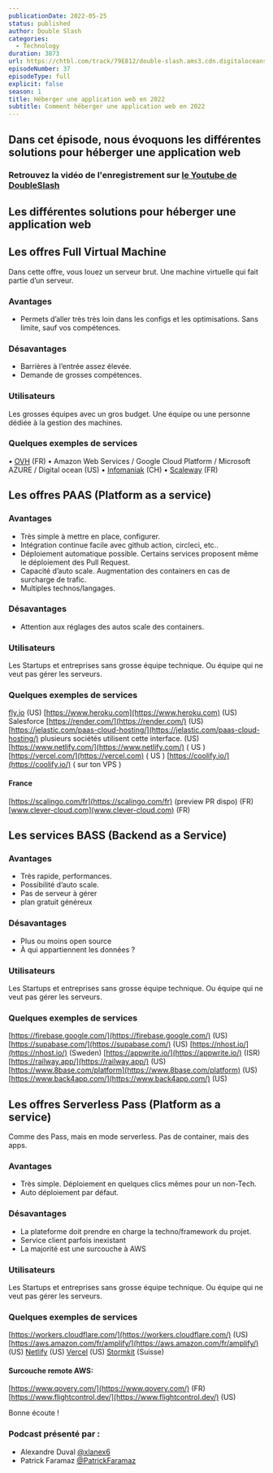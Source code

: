 ```yaml
---
publicationDate: 2022-05-25
status: published
author: Double Slash
categories:
  - Technology
duration: 3873
url: https://chtbl.com/track/79E812/double-slash.ams3.cdn.digitaloceanspaces.com/DS_037_hosting.mp3
episodeNumber: 37
episodeType: full
explicit: false
season: 1
title: Héberger une application web en 2022
subtitle: Comment héberger une application web en 2022
---
```


## Dans cet épisode, nous évoquons les différentes solutions pour héberger une application web

### Retrouvez la vidéo de l'enregistrement sur [le Youtube de DoubleSlash](https://youtu.be/zmE7EZp4vDM)

## Les différentes solutions pour héberger une application web

## Les offres Full Virtual Machine

Dans cette offre, vous louez un serveur brut. Une machine virtuelle qui fait partie d’un serveur.

### Avantages

- Permets d’aller très très loin dans les configs et les optimisations. Sans limite, sauf vos compétences.

### Désavantages

- Barrières à l’entrée assez élevée.
- Demande de grosses compétences.

### Utilisateurs

Les grosses équipes avec un gros budget. Une équipe ou une personne dédiée à la gestion des machines.

### Quelques exemples de services

 • [OVH](https://www.ovhcloud.com) (FR)
 • Amazon Web Services / Google Cloud Platform / Microsoft AZURE / Digital ocean (US)
 • [Infomaniak](https://www.infomaniak.com/fr/hebergement/public-cloud) (CH)
 • [Scaleway](https://www.scaleway.com) (FR)

## Les offres PAAS (Platform as a service)

### Avantages

- Très simple à mettre en place, configurer.
- Intégration continue facile avec github action, circleci, etc..
- Déploiement automatique possible. Certains services proposent même le déploiement des Pull Request.
- Capacité d’auto scale. Augmentation des containers en cas de surcharge de trafic.
- Multiples technos/langages.

### Désavantages

- Attention aux réglages des autos scale des containers.

### Utilisateurs

Les Startups et entreprises sans grosse équipe technique. Ou équipe qui ne veut pas gérer les serveurs.

### Quelques exemples de services

[fly.io](fly.io) (US)
[https://www.heroku.com](https://www.heroku.com) (US) Salesforce
[https://render.com/](https://render.com/) (US)
[https://jelastic.com/paas-cloud-hosting/](https://jelastic.com/paas-cloud-hosting/) plusieurs sociétés utilisent cette interface. (US)
[https://www.netlify.com/](https://www.netlify.com/) ( US )
[https://vercel.com/](https://vercel.com) ( US )
[https://coolify.io/](https://coolify.io/) ( sur ton VPS )

#### France

[https://scalingo.com/fr](https://scalingo.com/fr) (preview PR dispo) (FR)
[www.clever-cloud.com](www.clever-cloud.com) (FR)

## Les services BASS (Backend as a Service)

### Avantages

- Très rapide, performances.
- Possibilité d’auto scale.
- Pas de serveur à gérer
- plan gratuit généreux

### Désavantages

- Plus ou moins open source
- À qui appartiennent les données ?

### Utilisateurs

Les Startups et entreprises sans grosse équipe technique. Ou équipe qui ne veut pas gérer les serveurs.

### Quelques exemples de services

[https://firebase.google.com/](https://firebase.google.com/) (US)
[https://supabase.com/](https://supabase.com/) (US)
[https://nhost.io/](https://nhost.io/) (Sweden)
[https://appwrite.io/](https://appwrite.io/) (ISR)
[https://railway.app/](https://railway.app/) (US)
[https://www.8base.com/platform](https://www.8base.com/platform) (US)
[https://www.back4app.com/](https://www.back4app.com/) (US)

## Les offres Serverless Pass (Platform as a service)

Comme des Pass, mais en mode serverless. Pas de container, mais des apps.

### Avantages

- Très simple. Déploiement en quelques clics mêmes pour un non-Tech.
- Auto déploiement par défaut.

### Désavantages

- La plateforme doit prendre en charge la techno/framework du projet.
- Service client parfois inexistant
- La majorité est une surcouche à AWS

### Utilisateurs

Les Startups et entreprises sans grosse équipe technique. Ou équipe qui ne veut pas gérer les serveurs.

### Quelques exemples de services
[https://workers.cloudflare.com/](https://workers.cloudflare.com/) (US)
[https://aws.amazon.com/fr/amplify/](https://aws.amazon.com/fr/amplify/) (US) [Netlify](https://www.netlify.com/) (US)
[Vercel](https://vercel.com/) (US)
[Stormkit](https://www.stormkit.io/) (Suisse)

#### Surcouche remote AWS:
[https://www.qovery.com/](https://www.qovery.com/) (FR)
[https://www.flightcontrol.dev/](https://www.flightcontrol.dev/) (US)


Bonne écoute !



### Podcast présenté par :

- Alexandre Duval [@xlanex6](https://twitter.com/xlanex6)
- Patrick Faramaz [@PatrickFaramaz](https://twitter.com/PatrickFaramaz)
